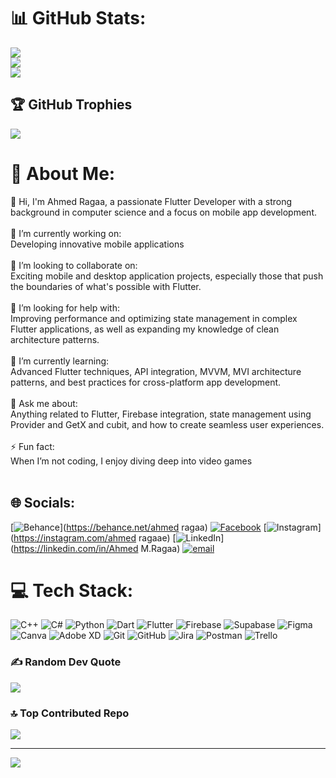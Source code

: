 # 📊 GitHub Stats:
![](https://github-readme-stats.vercel.app/api?username=ahmedragaae0120&theme=highcontrast&hide_border=false&include_all_commits=true&count_private=false)<br/>
![](https://nirzak-streak-stats.vercel.app/?user=ahmedragaae0120&theme=highcontrast&hide_border=false)<br/>
![](https://github-readme-stats.vercel.app/api/top-langs/?username=ahmedragaae0120&theme=highcontrast&hide_border=false&include_all_commits=true&count_private=false&layout=compact)
## 🏆 GitHub Trophies
![](https://github-profile-trophy.vercel.app/?username=ahmedragaae0120&theme=highcontrast&no-frame=false&no-bg=false&margin-w=4)

# 💫 About Me:
👋 Hi, I'm Ahmed Ragaa, a passionate Flutter Developer with a strong background in computer science and a focus on mobile app development.<br><br>🔭 I’m currently working on:<br>Developing innovative mobile applications<br><br>👯 I’m looking to collaborate on:<br>Exciting mobile and desktop application projects, especially those that push the boundaries of what's possible with Flutter.<br><br>🤝 I’m looking for help with:<br>Improving performance and optimizing state management in complex Flutter applications, as well as expanding my knowledge of clean architecture patterns.<br><br>🌱 I’m currently learning:<br>Advanced Flutter techniques, API integration, MVVM, MVI architecture patterns, and best practices for cross-platform app development.<br><br>💬 Ask me about:<br>Anything related to Flutter, Firebase integration, state management using Provider and GetX and cubit, and how to create seamless user experiences.<br><br>⚡ Fun fact:<br>When I’m not coding, I enjoy diving deep into video games<br><br>


## 🌐 Socials:
[![Behance](https://img.shields.io/badge/Behance-1769ff?logo=behance&logoColor=white)](https://behance.net/ahmed ragaa) [![Facebook](https://img.shields.io/badge/Facebook-%231877F2.svg?logo=Facebook&logoColor=white)](https://facebook.com/ahmed.ragaa.408467) [![Instagram](https://img.shields.io/badge/Instagram-%23E4405F.svg?logo=Instagram&logoColor=white)](https://instagram.com/ahmed ragaae) [![LinkedIn](https://img.shields.io/badge/LinkedIn-%230077B5.svg?logo=linkedin&logoColor=white)](https://linkedin.com/in/Ahmed M.Ragaa‏) [![email](https://img.shields.io/badge/Email-D14836?logo=gmail&logoColor=white)](mailto:ahmedbasha01208@gmail.com) 

# 💻 Tech Stack:
![C++](https://img.shields.io/badge/c++-%2300599C.svg?style=for-the-badge&logo=c%2B%2B&logoColor=white) ![C#](https://img.shields.io/badge/c%23-%23239120.svg?style=for-the-badge&logo=csharp&logoColor=white) ![Python](https://img.shields.io/badge/python-3670A0?style=for-the-badge&logo=python&logoColor=ffdd54) ![Dart](https://img.shields.io/badge/dart-%230175C2.svg?style=for-the-badge&logo=dart&logoColor=white) ![Flutter](https://img.shields.io/badge/Flutter-%2302569B.svg?style=for-the-badge&logo=Flutter&logoColor=white) ![Firebase](https://img.shields.io/badge/firebase-a08021?style=for-the-badge&logo=firebase&logoColor=ffcd34) ![Supabase](https://img.shields.io/badge/Supabase-3ECF8E?style=for-the-badge&logo=supabase&logoColor=white) ![Figma](https://img.shields.io/badge/figma-%23F24E1E.svg?style=for-the-badge&logo=figma&logoColor=white) ![Canva](https://img.shields.io/badge/Canva-%2300C4CC.svg?style=for-the-badge&logo=Canva&logoColor=white) ![Adobe XD](https://img.shields.io/badge/Adobe%20XD-470137?style=for-the-badge&logo=Adobe%20XD&logoColor=#FF61F6) ![Git](https://img.shields.io/badge/git-%23F05033.svg?style=for-the-badge&logo=git&logoColor=white) ![GitHub](https://img.shields.io/badge/github-%23121011.svg?style=for-the-badge&logo=github&logoColor=white) ![Jira](https://img.shields.io/badge/jira-%230A0FFF.svg?style=for-the-badge&logo=jira&logoColor=white) ![Postman](https://img.shields.io/badge/Postman-FF6C37?style=for-the-badge&logo=postman&logoColor=white) ![Trello](https://img.shields.io/badge/Trello-%23026AA7.svg?style=for-the-badge&logo=Trello&logoColor=white)

### ✍️ Random Dev Quote
![](https://quotes-github-readme.vercel.app/api?type=horizontal&theme=radical)

### 🔝 Top Contributed Repo
![](https://github-contributor-stats.vercel.app/api?username=ahmedragaae0120&limit=5&theme=highcontrast&combine_all_yearly_contributions=true)

---
[![](https://visitcount.itsvg.in/api?id=ahmedragaae0120&icon=0&color=0)](https://visitcount.itsvg.in)

<!-- Proudly created with GPRM ( https://gprm.itsvg.in ) -->
